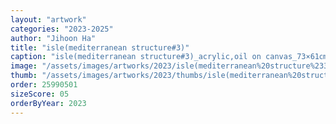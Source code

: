 ```yaml
---
layout: "artwork"
categories: "2023-2025"
author: "Jihoon Ha"
title: "isle(mediterranean structure#3)"
caption: "isle(mediterranean structure#3)_acrylic,oil on canvas_73×61㎝_2023"
image: "/assets/images/artworks/2023/isle(mediterranean%20structure%233)%20acrylic%2Coil%20on%20canvas%2073x61cm%202023.jpg"
thumb: "/assets/images/artworks/2023/thumbs/isle(mediterranean%20structure%233)%20acrylic%2Coil%20on%20canvas%2073x61cm%202023.jpg"
order: 25990501
sizeScore: 05
orderByYear: 2023
---
```

